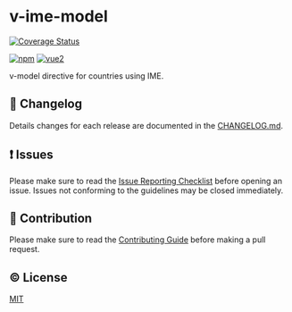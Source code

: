 # v-ime-model

[![Coverage Status](https://coveralls.io/repos/github/kciter/v-ime-model/badge.svg?branch=dev)](https://coveralls.io/github/kciter/v-ime-model?branch=dev)

[![npm](https://img.shields.io/npm/v/v-ime-model.svg)](https://www.npmjs.com/package/v-ime-model)
[![vue2](https://img.shields.io/badge/vue-2.x-brightgreen.svg)](https://vuejs.org/)

v-model directive for countries using IME.



## :scroll: Changelog
Details changes for each release are documented in the [CHANGELOG.md](https://github.com/kciter/v-ime-model/blob/dev/CHANGELOG.md).


## :exclamation: Issues
Please make sure to read the [Issue Reporting Checklist](https://github.com/kciter/v-ime-model/blob/dev/CONTRIBUTING.md#issue-reporting-guidelines) before opening an issue. Issues not conforming to the guidelines may be closed immediately.


## :muscle: Contribution
Please make sure to read the [Contributing Guide](https://github.com/kciter/v-ime-model/blob/dev/CONTRIBUTING.md) before making a pull request.

## :copyright: License

[MIT](http://opensource.org/licenses/MIT)
